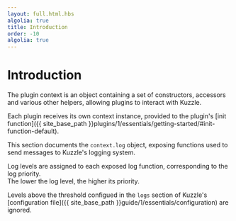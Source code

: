 ```yaml
---
layout: full.html.hbs
algolia: true
title: Introduction
order: -10
algolia: true
---
```


# Introduction

The plugin context is an object containing a set of constructors, accessors and various other helpers, allowing plugins to interact with Kuzzle.

Each plugin receives its own context instance, provided to the plugin's [init function]({{ site_base_path }}plugins/1/essentials/getting-started/#init-function-default).

This section documents the `context.log` object, exposing functions used to send messages to Kuzzle's logging system.

Log levels are assigned to each exposed log function, corresponding to the log priority.  
The lower the log level, the higher its priority.

Levels above the threshold configued in the `logs` section of Kuzzle's [configuration file]({{ site_base_path }}guide/1/essentials/configuration) are ignored.

